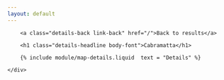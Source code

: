 ```yaml
---
layout: default
---
```


<div class="row">
	<div class="col-md-12 details is-map">

		<a class="details-back link-back" href="/">Back to results</a>

		<h1 class="details-headline body-font">Cabramatta</h1>

		{% include module/map-details.liquid  text = "Details" %}

	</div>
</div>